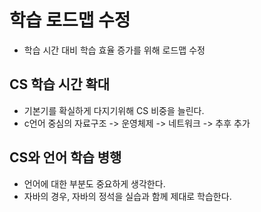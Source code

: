 # 학습 로드맵 수정
- 학습 시간 대비 학습 효율 증가를 위해 로드맵 수정
## CS 학습 시간 확대
- 기본기를 확실하게 다지기위해 CS 비중을 늘린다.
- c언어 중심의 자료구조 -> 운영체제 -> 네트워크 -> 추후 추가

## CS와 언어 학습 병행
- 언어에 대한 부분도 중요하게 생각한다.
- 자바의 경우, 자바의 정석을 실습과 함께 제대로 학습한다.
